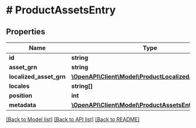 # # ProductAssetsEntry


## Properties 


Name | Type | Description | Notes
------------ | ------------- | ------------- | -------------
**id**| **string** |   | [optional]
**asset_grn**| **string** |   | [optional]
**localized_asset_grn**| [**\OpenAPI\Client\Model\ProductLocalizedAsset**](ProductLocalizedAsset.md) |   | [optional]
**locales**| **string[]** |   | [optional]
**position**| **int** |   | [optional]
**metadata**| [**\OpenAPI\Client\Model\ProductAssetsEntryMetadata[]**](ProductAssetsEntryMetadata.md) |   | [optional]


[[Back to Model list]](../../README.md#models) [[Back to API list]](../../README.md#endpoints) [[Back to README]](../../README.md)


